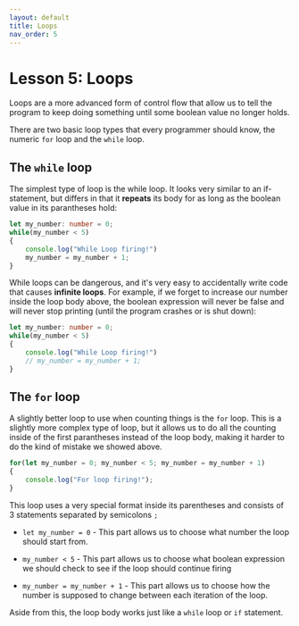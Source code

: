 ```yaml
---
layout: default
title: Loops
nav_order: 5
---
```


# Lesson 5: Loops

Loops are a more advanced form of control flow that allow us to tell the program to keep doing something until some boolean value no longer holds.

There are two basic loop types that every programmer should know, the numeric `for` loop and the `while` loop.

## The `while` loop

The simplest type of loop is the while loop. It looks very similar to an if-statement, but differs in that it **repeats** its body for as long as the boolean value in its parantheses hold:

```ts
let my_number: number = 0;
while(my_number < 5)
{
    console.log("While Loop firing!")
    my_number = my_number + 1;
}
```

While loops can be dangerous, and it's very easy to accidentally write code that causes **infinite loops**. For example, if we forget to increase our number inside the loop body above, the boolean expression will never be false and will never stop printing (until the program crashes or is shut down):

```ts
let my_number: number = 0;
while(my_number < 5)
{
    console.log("While Loop firing!")
    // my_number = my_number + 1;
}
```

## The `for` loop

A slightly better loop to use when counting things is the `for` loop. This is a slightly more complex type of loop, but it allows us to do all the counting inside of the first parantheses instead of the loop body, making it harder to do the kind of mistake we showed above.

```ts
for(let my_number = 0; my_number < 5; my_number = my_number + 1)
{
    console.log("For loop firing!");
}
```

This loop uses a very special format inside its parentheses and consists of 3 statements separated by semicolons `;`

- `let my_number = 0` - This part allows us to choose what number the loop should start from.

- `my_number < 5` - This part allows us to choose what boolean expression we should check to see if the loop should continue firing

- `my_number = my_number + 1` - This part allows us to choose how the number is supposed to change between each iteration of the loop.

Aside from this, the loop body works just like a `while` loop or `if` statement.